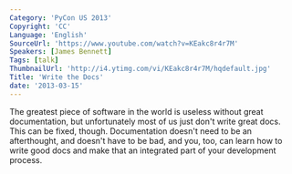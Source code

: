```yaml
---
Category: 'PyCon US 2013'
Copyright: 'CC'
Language: 'English'
SourceUrl: 'https://www.youtube.com/watch?v=KEakc8r4r7M'
Speakers: [James Bennett]
Tags: [talk]
ThumbnailUrl: 'http://i4.ytimg.com/vi/KEakc8r4r7M/hqdefault.jpg'
Title: 'Write the Docs'
date: '2013-03-15'
---
```

The greatest piece of software in the world is useless without great
documentation, but unfortunately most of us just don't write great
docs. This can be fixed, though. Documentation doesn't need to be an
afterthought, and doesn't have to be bad, and you, too, can learn how
to write good docs and make that an integrated part of your
development process.
